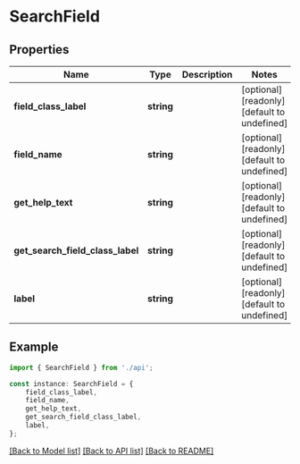 # SearchField


## Properties

Name | Type | Description | Notes
------------ | ------------- | ------------- | -------------
**field_class_label** | **string** |  | [optional] [readonly] [default to undefined]
**field_name** | **string** |  | [optional] [readonly] [default to undefined]
**get_help_text** | **string** |  | [optional] [readonly] [default to undefined]
**get_search_field_class_label** | **string** |  | [optional] [readonly] [default to undefined]
**label** | **string** |  | [optional] [readonly] [default to undefined]

## Example

```typescript
import { SearchField } from './api';

const instance: SearchField = {
    field_class_label,
    field_name,
    get_help_text,
    get_search_field_class_label,
    label,
};
```

[[Back to Model list]](../README.md#documentation-for-models) [[Back to API list]](../README.md#documentation-for-api-endpoints) [[Back to README]](../README.md)

